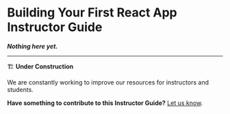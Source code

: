 <h1>
  <span class="headline">Building Your First React App</span>
  <span class="subhead">Instructor Guide</span>
</h1>

***Nothing here yet.***

---

🏗️ **Under Construction**

We are constantly working to improve our resources for instructors and students.

**Have something to contribute to this Instructor Guide?** [Let us know](https://pages.git.generalassemb.ly/modular-curriculum-all-courses/universal-resources-internal/module-feedback.html).
